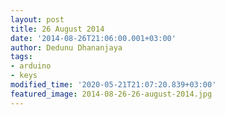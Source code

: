 ```yaml
---
layout: post
title: 26 August 2014
date: '2014-08-26T21:06:00.001+03:00'
author: Dedunu Dhananjaya
tags:
- arduino
- keys
modified_time: '2020-05-21T21:07:20.839+03:00'
featured_image: 2014-08-26-26-august-2014.jpg
---
```

